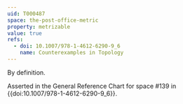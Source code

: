 ```yaml
---
uid: T000487
space: the-post-office-metric
property: metrizable
value: true
refs:
  - doi: 10.1007/978-1-4612-6290-9_6
    name: Counterexamples in Topology
---
```

By definition.

Asserted in the General Reference Chart for space #139 in
{{doi:10.1007/978-1-4612-6290-9_6}}.
